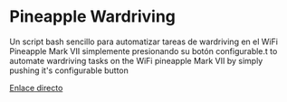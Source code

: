 # Pineapple Wardriving
Un script bash sencillo para automatizar tareas de wardriving en el WiFi Pineapple Mark VII simplemente presionando su botón configurable.t to automate wardriving tasks on the WiFi pineapple Mark VII by simply pushing it's configurable button

[Enlace directo](https://github.com/TomiGior/Wardriving/blob/main/Extras/WiFi%20Pineapple/README.md)
